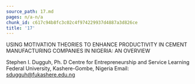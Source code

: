 ```yaml
---
source_path: 17.md
pages: n/a-n/a
chunk_id: c617c94b8fc3c02c4f974229937d4887a3d826ce
title: '17'
---
```

USING MOTIVATION THEORIES TO ENHANCE PRODUCTIVITY IN CEMENT MANUFACTURING COMPANIES IN NIGERIA: AN OVERVIEW

Stephen I. Dugguh, Ph. D Centre for Entrepreneurship and Service Learning Federal University, Kashere-Gombe, Nigeria Email: sdugguh@fukashere.edu.ng
